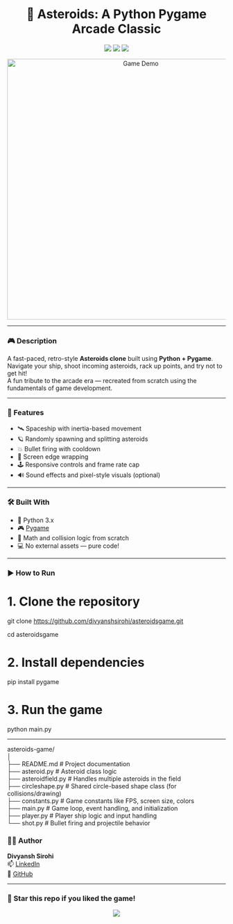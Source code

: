 <h1 align="center">🚀 Asteroids: A Python Pygame Arcade Classic</h1>

<p align="center">
  <img src="https://img.shields.io/badge/Pygame-2.0-brightgreen.svg" />
  <img src="https://img.shields.io/github/languages/top/divyanshsirohi/asteroidsgame?color=yellow" />
  <img src="https://img.shields.io/badge/Made%20with-Python-blue" />
</p>

<p align="center">
  <img src="https://miro.medium.com/v2/resize:fit:640/format:webp/0*HQa_IEQCMN7aG6aL.jpg" alt="Game Demo" width="600"/>
</p>

---

### 🎮 Description

A fast-paced, retro-style **Asteroids clone** built using **Python + Pygame**. Navigate your ship, shoot incoming asteroids, rack up points, and try not to get hit!  
A fun tribute to the arcade era — recreated from scratch using the fundamentals of game development.

---

### 🧠 Features

- 🛰️ Spaceship with inertia-based movement  
- 🪐 Randomly spawning and splitting asteroids  
- 💥 Bullet firing with cooldown  
- 🔁 Screen edge wrapping  
- 🕹️ Responsive controls and frame rate cap  
- 🔊 Sound effects and pixel-style visuals (optional)

---

### 🛠️ Built With

- 🐍 Python 3.x  
- 🎮 [Pygame](https://www.pygame.org/news)  
- 🧠 Math and collision logic from scratch  
- 💻 No external assets — pure code!

---

### ▶️ How to Run

# 1. Clone the repository  

git clone https://github.com/divyanshsirohi/asteroidsgame.git  

cd asteroidsgame  

# 2. Install dependencies  

pip install pygame  

# 3. Run the game  

python main.py  

---

asteroids-game/  
│  
├── README.md           # Project documentation  
├── asteroid.py         # Asteroid class logic  
├── asteroidfield.py    # Handles multiple asteroids in the field  
├── circleshape.py      # Shared circle-based shape class (for collisions/drawing)  
├── constants.py        # Game constants like FPS, screen size, colors  
├── main.py             # Game loop, event handling, and initialization  
├── player.py           # Player ship logic and input handling  
└── shot.py             # Bullet firing and projectile behavior  


### 👨‍💻 Author

**Divyansh Sirohi**  
📫 [LinkedIn](https://linkedin.com/in/divyanshsirohi)  
🔗 [GitHub](https://github.com/divyanshsirohi)

---

### 🌟 Star this repo if you liked the game!

<p align="center">
  <img src="https://img.shields.io/github/stars/divyanshsirohi/asteroidsgame?style=social" />
</p>
